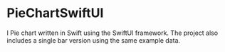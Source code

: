 # PieChartSwiftUI
I Pie chart written in Swift using the SwiftUI framework. The project also includes a single bar version using the same example data.

